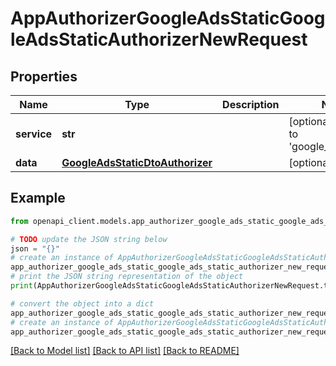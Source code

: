 # AppAuthorizerGoogleAdsStaticGoogleAdsStaticAuthorizerNewRequest


## Properties

Name | Type | Description | Notes
------------ | ------------- | ------------- | -------------
**service** | **str** |  | [optional] [default to 'google_ads_static']
**data** | [**GoogleAdsStaticDtoAuthorizer**](GoogleAdsStaticDtoAuthorizer.md) |  | [optional] 

## Example

```python
from openapi_client.models.app_authorizer_google_ads_static_google_ads_static_authorizer_new_request import AppAuthorizerGoogleAdsStaticGoogleAdsStaticAuthorizerNewRequest

# TODO update the JSON string below
json = "{}"
# create an instance of AppAuthorizerGoogleAdsStaticGoogleAdsStaticAuthorizerNewRequest from a JSON string
app_authorizer_google_ads_static_google_ads_static_authorizer_new_request_instance = AppAuthorizerGoogleAdsStaticGoogleAdsStaticAuthorizerNewRequest.from_json(json)
# print the JSON string representation of the object
print(AppAuthorizerGoogleAdsStaticGoogleAdsStaticAuthorizerNewRequest.to_json())

# convert the object into a dict
app_authorizer_google_ads_static_google_ads_static_authorizer_new_request_dict = app_authorizer_google_ads_static_google_ads_static_authorizer_new_request_instance.to_dict()
# create an instance of AppAuthorizerGoogleAdsStaticGoogleAdsStaticAuthorizerNewRequest from a dict
app_authorizer_google_ads_static_google_ads_static_authorizer_new_request_from_dict = AppAuthorizerGoogleAdsStaticGoogleAdsStaticAuthorizerNewRequest.from_dict(app_authorizer_google_ads_static_google_ads_static_authorizer_new_request_dict)
```
[[Back to Model list]](../README.md#documentation-for-models) [[Back to API list]](../README.md#documentation-for-api-endpoints) [[Back to README]](../README.md)


